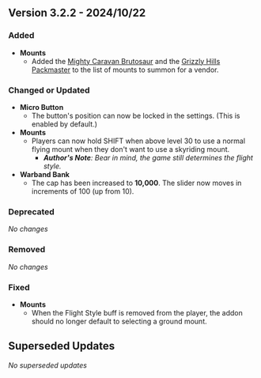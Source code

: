 ## Version 3.2.2 - 2024/10/22

### Added
- **Mounts**
  - Added the [Mighty Caravan Brutosaur](https://www.wowhead.com/item=163042/reins-of-the-mighty-caravan-brutosaur) and the [Grizzly Hills Packmaster](https://www.wowhead.com/spell=457485) to the list of mounts to summon for a vendor.
### Changed or Updated
- **Micro Button**
  - The button's position can now be locked in the settings. (This is enabled by default.)
- **Mounts**
  - Players can now hold SHIFT when above level 30 to use a normal flying mount when they don't want to use a skyriding mount.
    - _**Author's Note**: Bear in mind, the game still determines the flight style._
- **Warband Bank**
  - The cap has been increased to **10,000**. The slider now moves in increments of 100 (up from 10).
### Deprecated
_No changes_
### Removed
_No changes_
### Fixed
- **Mounts**
  - When the Flight Style buff is removed from the player, the addon should no longer default to selecting a ground mount.

## Superseded Updates
_No superseded updates_